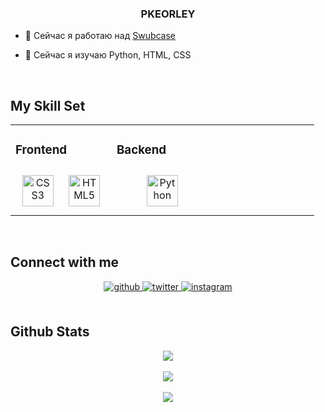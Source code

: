 ### <div align="center">PKEORLEY</div>  
  

- 🔭 Сейчас я работаю над [Swubcase](https://github.com/drfiy/Swubcase)  
  

- 🌱 Сейчас я изучаю Python, HTML, CSS  
  

<br/>  


## My Skill Set  
<table><tr><td valign="top" width="33%">



### Frontend  
<div align="center">  
<img style="margin: 10px" src="https://profilinator.rishav.dev/skills-assets/css3-original-wordmark.svg" alt="CSS3" height="50" />  
<img style="margin: 10px" src="https://profilinator.rishav.dev/skills-assets/html5-original-wordmark.svg" alt="HTML5" height="50" />  
</div>

</td><td valign="top" width="33%">



### Backend  
<div align="center">  
<img style="margin: 10px" src="https://profilinator.rishav.dev/skills-assets/python-original.svg" alt="Python" height="50" />  
</div>

</td><td valign="top" width="33%">



</table>  

<br/>  


## Connect with me  
<div align="center">
<a href="https://github.com/pkeorley" target="_blank">
<img src=https://img.shields.io/badge/github-%2324292e.svg?&style=for-the-badge&logo=github&logoColor=white alt=github style="margin-bottom: 5px;" />
</a>
<a href="https://twitter.com/pkeorley" target="_blank">
<img src=https://img.shields.io/badge/twitter-%2300acee.svg?&style=for-the-badge&logo=twitter&logoColor=white alt=twitter style="margin-bottom: 5px;" />
</a>
<a href="https://instagram.com/pkeorley" target="_blank">
<img src=https://img.shields.io/badge/instagram-%23000000.svg?&style=for-the-badge&logo=instagram&logoColor=white alt=instagram style="margin-bottom: 5px;" />
</a>  
</div>  
  

<br/>  


## Github Stats  
<div align="center"><img src="https://github-readme-stats.vercel.app/api?username=pkeorley&show_icons=true&count_private=true&hide_border=true" align="center" /></div>  
  

<br/>  

<div align="center"><img src="https://spotify-github-profile.vercel.app/api/view?uid=v2bdqm6yljgpwqjbc8l6xifi7&cover_image=true&theme=default" /></div>  

<br/>  

<div align="center">
<img src="https://komarev.com/ghpvc/?username=pkeorley&&style=flat-square" align="center" />
</div>

